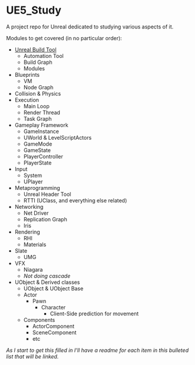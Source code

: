 # UE5_Study

A project repo for Unreal dedicated to studying various aspects of it.

Modules to get covered (in no particular order):

* [Unreal Build Tool](docs/Build%20&%20Automation%20System/UBT.md)
  * Automation Tool
  * Build Graph
  * Modules
* Blueprints
  * VM
  * Node Graph
* Collision & Physics
* Execution
  * Main Loop
  * Render Thread
  * Task Graph
* Gameplay Framework
  * GameInstance
  * UWorld & LevelScriptActors
  * GameMode
  * GameState
  * PlayerController
  * PlayerState
* Input
  * System
  * UPlayer
* Metaprogramming
  * Unreal Header Tool
  * RTTI (UClass, and everything else related)
* Networking
  * Net Driver
  * Replication Graph
  * Iris
* Rendering
  * RHI
  * Materials
* Slate
  * UMG
* VFX
  * Niagara
  * *Not doing cascade*
* UObject & Derived classes
  * UObject & UObject Base
  * Actor
    * Pawn
      * Character
        * Client-Side prediction for movement
  * Components
    * ActorComponent
    * SceneComponent
    * etc

*As I start to get this filled in I'll have a readme for each item in this bulleted list that will be linked.*

